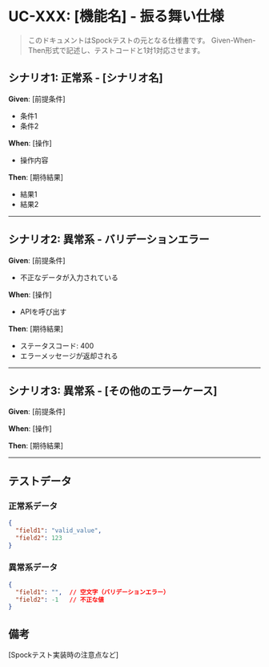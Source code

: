 # UC-XXX: [機能名] - 振る舞い仕様

> このドキュメントはSpockテストの元となる仕様書です。
> Given-When-Then形式で記述し、テストコードと1対1対応させます。

## シナリオ1: 正常系 - [シナリオ名]

**Given**: [前提条件]
- 条件1
- 条件2

**When**: [操作]
- 操作内容

**Then**: [期待結果]
- 結果1
- 結果2

---

## シナリオ2: 異常系 - バリデーションエラー

**Given**: [前提条件]
- 不正なデータが入力されている

**When**: [操作]
- APIを呼び出す

**Then**: [期待結果]
- ステータスコード: 400
- エラーメッセージが返却される

---

## シナリオ3: 異常系 - [その他のエラーケース]

**Given**: [前提条件]

**When**: [操作]

**Then**: [期待結果]

---

## テストデータ

### 正常系データ
```json
{
  "field1": "valid_value",
  "field2": 123
}
```

### 異常系データ
```json
{
  "field1": "",  // 空文字（バリデーションエラー）
  "field2": -1   // 不正な値
}
```

## 備考
[Spockテスト実装時の注意点など]
